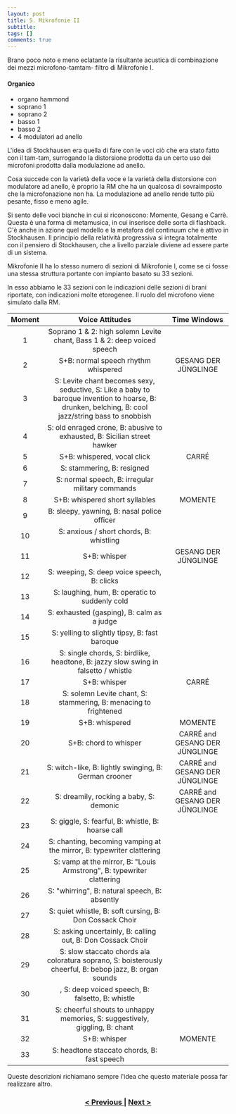 ```yaml
---
layout: post
title: 5. Mikrofonie II
subtitle:
tags: []
comments: true
---
```


Brano poco noto e meno eclatante la risultante acustica di combinazione dei mezzi microfono-tamtam-
filtro di Mikrofonie I.

#### Organico

- organo hammond
- soprano 1
- soprano 2
- basso 1
- basso 2
- 4 modulatori ad anello

L'idea di Stockhausen era quella di fare con le voci ciò che era stato fatto con il tam-tam,
surrogando la distorsione prodotta da un certo uso dei microfoni prodotta dalla modulazione ad
anello.

Cosa succede con la varietà della voce e la varietà della distorsione con modulatore ad anello, è
proprio la RM che ha un qualcosa di sovraimposto che la microfonazione non ha. La modulazione
ad anello rende tutto più pesante, fisso e meno agile.

Si sento delle voci bianche in cui si riconoscono: Momente, Gesang e Carrè. Questa è una forma di
metamusica, in cui inserisce delle sorta di flashback. C'è anche in azione quel modello e la metafora
del continuum che è attivo in Stockhausen. Il principio della relatività progressiva si integra
totalmente con il pensiero di Stockhausen, che a livello parziale diviene ad essere parte di un
sistema.

Mikrofonie II ha lo stesso numero di sezioni di Mikrofonie I, come se ci fosse una stessa struttura
portante con impianto basato su 33 sezioni.

In esso abbiamo le 33 sezioni con le indicazioni delle sezioni di brani riportate, con indicazioni
molte etorogenee. Il ruolo del microfono viene simulato dalla RM.

|Moment|Voice Attitudes|Time Windows|
|:---:|:---:|:---:|
|1|Soprano 1 & 2: high solemn Levite chant, Bass 1 & 2: deep voiced speech||
|2|S+B: normal speech rhythm whispered|GESANG DER JÜNGLINGE|
|3|S: Levite chant becomes sexy, seductive, S: Like a baby to baroque invention to hoarse, B: drunken, belching, B: cool jazz/string bass to snobbish||
|4|S: old enraged crone, B: abusive to exhausted, B: Sicilian street hawker||
|5| S+B: whispered, vocal click|CARRÉ|
|6|S: stammering, B: resigned||
|7|S: normal speech, B: irregular military commands||
|8|S+B: whispered short syllables|MOMENTE|
|9|B: sleepy, yawning, B: nasal police officer||
|10|S: anxious / short chords, B: whistling||
|11|S+B: whisper|GESANG DER JÜNGLINGE|
|12|S: weeping, S: deep voice speech, B: clicks||
|13|S: laughing, hum, B: operatic to suddenly cold||
|14|S: exhausted (gasping), B: calm as a judge||
|15|S: yelling to slightly tipsy, B: fast baroque||
|16|S: single chords, S: birdlike, headtone, B: jazzy slow swing in falsetto / whistle||
|17|S+B: whisper|CARRÉ|
|18|S: solemn Levite chant, S: stammering, B: menacing to frightened||
|19|S+B: whispered|MOMENTE|
|20|S+B: chord to whisper|CARRÉ and GESANG DER JÜNGLINGE|
|21|S: witch-like, B: lightly swinging, B: German crooner|CARRÉ and GESANG DER JÜNGLINGE|
|22|S: dreamily, rocking a baby, S: demonic|CARRÉ and GESANG DER JÜNGLINGE|
|23|S: giggle, S: fearful, B: whistle, B: hoarse call||
|24|S: chanting, becoming vamping at the mirror, B: typewriter clattering||
|25|S: vamp at the mirror, B: "Louis Armstrong", B: typewriter clattering||
|26|S: "whirring", B: natural speech, B: absently||
|27|S: quiet whistle, B: soft cursing, B: Don Cossack Choir||
|28|S: asking uncertainly, B: calling out, B: Don Cossack Choir||
|29|S: slow staccato chords ala coloratura soprano, S: boisterously cheerful, B: bebop jazz, B: organ sounds||
|30|, S: deep voiced speech, B: falsetto, B: whistle||
|31|S: cheerful shouts to unhappy memories, S: suggestively, giggling, B: chant||
|32|S+B: whisper|MOMENTE|
|33|S: headtone staccato chords, B: fast speech||

Queste descrizioni richiamano sempre l'idea che questo materiale possa far realizzare altro.

<h3 style="text-align:center">
<a href="https://velitch.github.io/velitch/2021-11-02-04_04_sezioni/">< Previous </a>
|
<a href="https://velitch.github.io/velitch/2021-11-02-05_01_relazione_mikrofonie_i/">Next ></a>
</h3>
